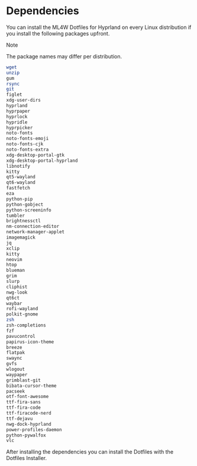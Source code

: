 # Dependencies

You can install the ML4W Dotfiles for Hyprland on every Linux distribution if you install the following packages upfront.

> [!NOTE]
> The package names may differ per distribution.

```sh
wget
unzip
gum
rsync
git
figlet
xdg-user-dirs    
hyprland
hyprpaper
hyprlock
hypridle
hyprpicker
noto-fonts
noto-fonts-emoji
noto-fonts-cjk
noto-fonts-extra
xdg-desktop-portal-gtk
xdg-desktop-portal-hyprland
libnotify
kitty
qt5-wayland
qt6-wayland
fastfetch
eza
python-pip
python-gobject
python-screeninfo
tumbler
brightnessctl
nm-connection-editor
network-manager-applet
imagemagick
jq
xclip
kitty
neovim
htop
blueman
grim
slurp
cliphist
nwg-look
qt6ct
waybar
rofi-wayland
polkit-gnome
zsh
zsh-completions
fzf
pavucontrol
papirus-icon-theme
breeze
flatpak
swaync
gvfs
wlogout
waypaper
grimblast-git
bibata-cursor-theme
pacseek
otf-font-awesome
ttf-fira-sans
ttf-fira-code
ttf-firacode-nerd
ttf-dejavu
nwg-dock-hyprland
power-profiles-daemon
python-pywalfox
vlc

```

After installing the dependencies you can install the Dotfiles with the Dotfiles Installer.